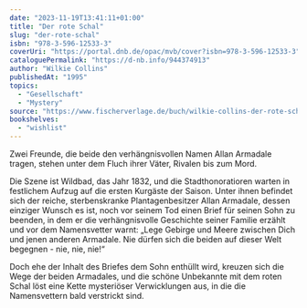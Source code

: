 ```yaml
---
date: "2023-11-19T13:41:11+01:00"
title: "Der rote Schal"
slug: "der-rote-schal"
isbn: "978-3-596-12533-3"
coverUri: "https://portal.dnb.de/opac/mvb/cover?isbn=978-3-596-12533-3"
cataloguePermalink: "https://d-nb.info/944374913"
author: "Wilkie Collins"
publishedAt: "1995"
topics:
  - "Gesellschaft"
  - "Mystery"
source: "https://www.fischerverlage.de/buch/wilkie-collins-der-rote-schal-9783596125333"
bookshelves:
  - "wishlist"
---
```


Zwei Freunde, die beide den verhängnisvollen Namen Allan Armadale tragen, stehen 
unter dem Fluch ihrer Väter, Rivalen bis zum Mord.

Die Szene ist Wildbad, das Jahr 1832, und die Stadthonoratioren warten in 
festlichem Aufzug auf die ersten Kurgäste der Saison. Unter ihnen befindet sich 
der reiche, sterbenskranke Plantagenbesitzer Allan Armadale, dessen einziger 
Wunsch es ist, noch vor seinem Tod einen Brief für seinen Sohn zu beenden, in 
dem er die verhängnisvolle Geschichte seiner Familie erzählt und vor dem 
Namensvetter warnt: „Lege Gebirge und Meere zwischen Dich und jenen anderen 
Armadale. Nie dürfen sich die beiden auf dieser Welt begegnen - nie, nie, nie!“

Doch ehe der Inhalt des Briefes dem Sohn enthüllt wird, kreuzen sich die Wege 
der beiden Armadales, und die schöne Unbekannte mit dem roten Schal löst eine 
Kette mysteriöser Verwicklungen aus, in die die Namensvettern bald verstrickt 
sind.
